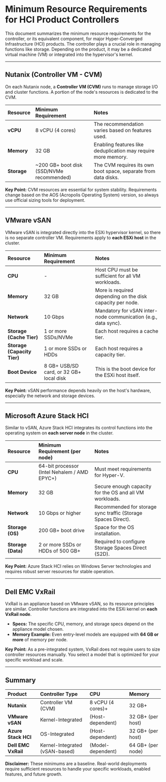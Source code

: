 # Minimum Resource Requirements for HCI Product Controllers

This document summarizes the minimum resource requirements for the controller, or its equivalent component, for major Hyper-Converged Infrastructure (HCI) products. The controller plays a crucial role in managing functions like storage. Depending on the product, it may be a dedicated virtual machine (VM) or integrated into the hypervisor's kernel.

---

## Nutanix (Controller VM - CVM)

On each Nutanix node, a **Controller VM (CVM)** runs to manage storage I/O and cluster functions. A portion of the node's resources is dedicated to the CVM.

| Resource | Minimum Requirement | Notes |
| :-- | :-- | :-- |
| **vCPU** | 8 vCPU (4 cores) | The recommendation varies based on features used. |
| **Memory** | 32 GB | Enabling features like deduplication may require more memory. |
| **Storage** | ~200 GB+ boot disk (SSD/NVMe recommended) | The CVM requires its own boot space, separate from data disks. |

**Key Point:** CVM resources are essential for system stability. Requirements change based on the AOS (Acropolis Operating System) version, so always use official sizing tools for deployment.

---

## VMware vSAN

VMware vSAN is integrated directly into the ESXi hypervisor kernel, so there is no separate controller VM. Requirements apply to **each ESXi host** in the cluster.

| Resource | Minimum Requirement | Notes |
| :-- | :-- | :-- |
| **CPU** | - | Host CPU must be sufficient for all VM workloads. |
| **Memory** | 32 GB | More is required depending on the disk capacity per node. |
| **Network** | 10 Gbps | Mandatory for vSAN inter-node communication (e.g., data sync). |
| **Storage (Cache Tier)** | 1 or more SSDs/NVMe | Each host requires a cache tier. |
| **Storage (Capacity Tier)** | 1 or more SSDs or HDDs | Each host requires a capacity tier. |
| **Boot Device** | 8 GB+ USB/SD card, or 32 GB+ local disk | This is the boot device for the ESXi host itself. |

**Key Point:** vSAN performance depends heavily on the host's hardware, especially the network and storage devices.

---

## Microsoft Azure Stack HCI

Similar to vSAN, Azure Stack HCI integrates its control functions into the operating system on **each server node** in the cluster.

| Resource | Minimum Requirement (per node) | Notes |
| :-- | :-- | :-- |
| **CPU** | 64-bit processor (Intel Nehalem / AMD EPYC+) | Must meet requirements for Hyper-V. |
| **Memory** | 32 GB | Secure enough capacity for the OS and all VM workloads. |
| **Network** | 10 Gbps or higher | Recommended for storage sync traffic (Storage Spaces Direct). |
| **Storage (OS)** | 200 GB+ boot drive | Space for the OS installation. |
| **Storage (Data)** | 2 or more SSDs or HDDs of 500 GB+ | Required to configure Storage Spaces Direct (S2D). |

**Key Point:** Azure Stack HCI relies on Windows Server technologies and requires robust server resources for stable operation.

---

## Dell EMC VxRail

VxRail is an appliance based on VMware vSAN, so its resource principles are similar. Controller functions are integrated into the ESXi kernel on **each VxRail node**.

- **Specs:** The specific CPU, memory, and storage specs depend on the appliance model chosen.  
- **Memory Example:** Even entry-level models are equipped with **64 GB or more** of memory per node.

**Key Point:** As a pre-integrated system, VxRail does not require users to size controller resources manually. You select a model that is optimized for your specific workload and scale.

---

## Summary

| Product | Controller Type | CPU | Memory |
| :-- | :-- | :-- | :-- |
| **Nutanix** | Controller VM (CVM) | 8 vCPU (4 cores)+ | 32 GB+ |
| **VMware vSAN** | Kernel-Integrated | (Host-dependent) | 32 GB+ (per host) |
| **Azure Stack HCI** | OS-Integrated | (Host-dependent) | 32 GB+ (per host) |
| **Dell EMC VxRail** | Kernel-Integrated (vSAN-based) | (Model-dependent) | 64 GB+ (per node) |

**Disclaimer:** These minimums are a baseline. Real-world deployments require sufficient resources to handle your specific workloads, enabled features, and future growth.
